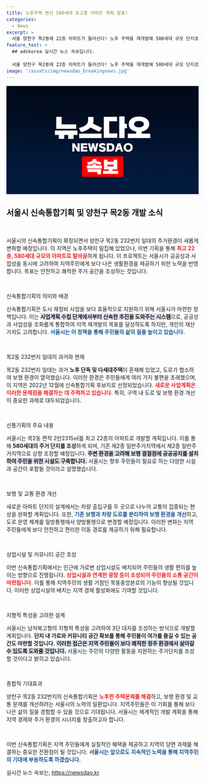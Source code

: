 ```yaml
---
title: 노후주택 변신 580세대 초고층 아파트 계획 발표!
categories:
  - News
excerpt: >
  서울 양천구 목2동에 22층 아파트가 들어선다! 노후 주택을 재개발해 580세대 규모 단지로 탈바꿈하며, 보행 환경과 교통 개선을 약속한다. 쾌적한 주거 환경을 위한 신속통합기획의 실현이 기대된다.
feature_text: >
  ## adskorea 실시간 뉴스 속보입니다.

  서울 양천구 목2동에 22층 아파트가 들어선다! 노후 주택을 재개발해 580세대 규모 단지로 탈바꿈하며, 보행 환경과 교통 개선을 약속한다. 쾌적한 주거 환경을 위한 신속통합기획의 실현이 기대된다.
image: '/assets/img/newsdao_breakingnews.jpg'
---
```


<p><img src="/assets/img/newsdao_breakingnews.jpg" alt="adskorea 속보" /></p>

<h2 data-ke-size="size26">서울시 신속통합기획 및 양천구 목2동 개발 소식</h2>

<p data-ke-size="size16">&nbsp;</p>

<p>서울시의 신속통합기획이 확정되면서 양천구 목2동 232번지 일대의 주거환경이 새롭게 변화할 예정입니다. 이 지역은 노후주택이 밀집해 있었으나, 이번 기획을 통해 <b><span style="color: #ee2323;">최고 22층, 580세대 규모의 아파트로 탈바꿈</span></b>하게 됩니다. 이 프로젝트는 서울시가 공공성과 사업성을 동시에 고려하여 지역주민에게 보다 나은 생활환경을 제공하기 위한 노력을 반영합니다. 목표는 안전하고 쾌적한 주거 공간을 조성하는 것입니다.</p>

<p data-ke-size="size16">&nbsp;</p>

<p>신속통합기획의 의미와 배경</p>

<p>신속통합기획은 도시 재정비 사업을 보다 효율적으로 지원하기 위해 서울시가 마련한 정책입니다. 이는 <b><span style="background-color: #21538527;">사업계획 수립 단계에서부터 신속한 추진을 도와주는 시스템</span></b>으로, 공공성과 사업성을 조화롭게 통합하여 지역 재개발의 목표를 달성하도록 하지만, 개인의 재산가치도 고려합니다. <b><span style="color: #1a5490;">서울시는 이 정책을 통해 주민들의 삶의 질을 높이고 있습니다.</span></b></p>

<p data-ke-size="size16">&nbsp;</p>

<p>목2동 232번지 일대의 과거와 현재</p>

<p>목2동 232번지 일대는 과거 <b>노후 단독 및 다세대주택</b>이 혼재해 있었고, 도로가 협소하여 보행 환경이 열악했습니다. 이러한 환경은 주민들에게 여러 가지 불편을 초래했으며, 이 지역은 2022년 12월에 신속통합기획 후보지로 선정되었습니다. <b><span style="color: #ee2323;">새로운 사업계획은 이러한 문제점을 해결하는 데 주력하고 있습니다.</span></b> 특히, 구역 내 도로 및 보행 환경 개선이 중요한 과제로 대두되었습니다.</p>

<p data-ke-size="size16">&nbsp;</p>

<p>신통기획의 주요 내용</p>

<p>서울시는 목2동 면적 2만2315㎡를  최고 22층의 아파트로 개발할 계획입니다. 이를 통해 <b>580세대의 주거 단지를 조성</b>하게 되며, 기존 제2종 일반주거지역에서 제2종 일반주거지역으로 상향 조정할 예정입니다. <b><span style="background-color: #21538527;">주변 환경을 고려해 보행 결절점에 공공공지를 설치하여 주민을 위한 시설도 구축합니다.</span></b> 서울시는 향후 주민들이 필요로 하는 다양한 시설과 공간이 포함될 것이라고 설명했습니다.</p>

<p data-ke-size="size16">&nbsp;</p>

<p>보행 및 교통 환경 개선</p>

<p>새로운 아파트 단지의 설계에서는 차량 출입구를 두 곳으로 나누어 교통이 집중되는 현상을 완화할 계획입니다. 또한, <b><span style="color: #1a5490;">기존 보행과 차량 도로를 분리하여 보행 환경을 개선</span></b>하고, 도로 운영 체계를 일방통행에서 양방통행으로 변경할 예정입니다. 이러한 변화는 지역 주민들에게 보다 안전하고 편리한 이동 경로를 제공하기 위해 필요합니다.</p>

<p data-ke-size="size16">&nbsp;</p>

<p>상업시설 및 커뮤니티 공간 조성</p>

<p>이번 신속통합기획에서는 인근에 가로변 상업시설도 배치되어 주민들의 생활 편의를 높이는 방향으로 진행됩니다. <b><span style="color: #ee2323;">상업시설과 연계한 광장 등이 조성되어 주민들의 소통 공간이 마련됩니다.</span></b> 이를 통해 지역주민의 생활 거점인 목동중앙본로의 기능이 향상될 것입니다. 이러한 상업시설의 배치는 지역 경제 활성화에도 기여할 것입니다.</p>

<p data-ke-size="size16">&nbsp;</p>

<p>지형적 특성을 고려한 설계</p>

<p>서울시는 남저북고형의 지형적 특성을 고려하여 3단 대지를 조성하는 방식으로 개발할 계획입니다. <b>단지 내 가로와 커뮤니티 공간 확보를 통해 주민들이 여가를 즐길 수 있는 공간도 마련할 것입니다.</b> <b><span style="background-color: #21538527;">이러한 접근은 지역 주민들이 보다 쾌적한 정주 환경에서 살아갈 수 있도록 도와줄 것입니다.</span></b> 서울시는 주민의 다양한 활동을 지원하는 주거단지를 조성할 것이다고 밝히고 있습니다.</p>

<p data-ke-size="size16">&nbsp;</p>

<p>종합적 기대효과</p>

<p>양천구 목2동 232번지의 신속통합기획은 <b><span style="color: #ee2323;">노후한 주택문제를 해결</span></b>하고, 보행 환경 및 교통 문제를 개선하려는 서울시의 노력의 일환입니다. 지역주민들은 이 기회를 통해 보다 나은 삶의 질을 경험할 수 있을 것으로 기대됩니다. 서울시는 체계적인 개발 계획을 통해 지역 경제와 주거 환경의 시너지를 창출하고자 합니다. </p>

<p data-ke-size="size16">&nbsp;</p>

<p>이번 신속통합기획은 지역 주민들에게 실질적인 혜택을 제공하고 지역의 당면 과제를 해결하는 중요한 전환점이 될 것입니다. <b><span style="color: #1a5490;">서울시는 앞으로도 지속적인 노력을 통해 지역주민의 기대에 부응하도록 하겠습니다.</span></b></p>
실시간 뉴스 속보는, <a href="https://newsdao.kr" rel="dofollow">https://newsdao.kr</a>


